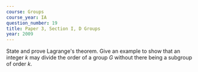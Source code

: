 ```yaml
---
course: Groups
course_year: IA
question_number: 19
title: Paper 3, Section I, D Groups
year: 2009
---
```




State and prove Lagrange's theorem. Give an example to show that an integer $k$ may divide the order of a group $G$ without there being a subgroup of order $k$.